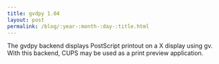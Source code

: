 ```yaml
---
title: gvdpy 1.04
layout: post
permalink: /blog/:year-:month-:day-:title.html
---
```


The gvdpy backend displays PostScript printout on a X display using gv. With this backend, CUPS may be used as a print preview application.
